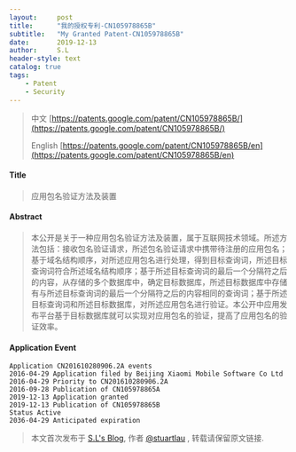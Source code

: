 ```yaml
---
layout:     post
title:      "我的授权专利-CN105978865B"
subtitle:   "My Granted Patent-CN105978865B"
date:       2019-12-13
author:     S.L
header-style: text
catalog: true
tags:
    - Patent
    - Security
---
```

> 中文 [https://patents.google.com/patent/CN105978865B/](https://patents.google.com/patent/CN105978865B/)
>
> English [https://patents.google.com/patent/CN105978865B/en](https://patents.google.com/patent/CN105978865B/en)

#### Title
> 应用包名验证方法及装置



#### Abstract
> 本公开是关于一种应用包名验证方法及装置，属于互联网技术领域。所述方法包括：接收包名验证请求，所述包名验证请求中携带待注册的应用包名；基于域名结构顺序，对所述应用包名进行处理，得到目标查询词，所述目标查询词符合所述域名结构顺序；基于所述目标查询词的最后一个分隔符之后的内容，从存储的多个数据库中，确定目标数据库，所述目标数据库中存储有与所述目标查询词的最后一个分隔符之后的内容相同的查询词；基于所述目标查询词和所述目标数据库，对所述应用包名进行验证。本公开中应用发布平台基于目标数据库就可以实现对应用包名的验证，提高了应用包名的验证效率。




#### Application Event
```
Application CN201610280906.2A events 
2016-04-29 Application filed by Beijing Xiaomi Mobile Software Co Ltd
2016-04-29 Priority to CN201610280906.2A
2016-09-28 Publication of CN105978865A
2019-12-13 Application granted
2019-12-13 Publication of CN105978865B
Status Active
2036-04-29 Anticipated expiration
```
> 本文首次发布于 [S.L's Blog](http://elsef.com), 作者 [@stuartlau](http://github.com/stuartlau) ,
转载请保留原文链接.

